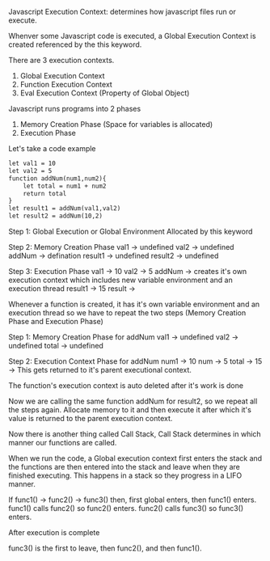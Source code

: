 Javascript Execution Context: determines how javascript files run or execute.

Whenver some Javascript code is executed, a Global Execution Context is created referenced by the this keyword.

There are 3 execution contexts.
1. Global Execution Context
2. Function Execution Context
3. Eval Execution Context (Property of Global Object)

Javascript runs programs into 2 phases
1. Memory Creation Phase (Space for variables is allocated)
2. Execution Phase

Let's take a code example
``` html
let val1 = 10
let val2 = 5
function addNum(num1,num2){
    let total = num1 + num2
    return total
}
let result1 = addNum(val1,val2)
let result2 = addNum(10,2)
```
Step 1: Global Execution or Global Environment
Allocated by this keyword

Step 2: Memory Creation Phase
val1 -> undefined
val2 -> undefined
addNum -> defination
result1 -> undefined
result2 -> undefined

Step 3: Execution Phase
val1 -> 10
val2 -> 5
addNum -> creates it's own execution context which includes new variable environment and an execution thread
result1 -> 15
result ->

Whenever a function is created, it has it's own variable environment and an execution thread so we have to repeat the two steps (Memory Creation Phase and Execution Phase)

Step 1: Memory Creation Phase for addNum
val1 -> undefined
val2 -> undefined
total -> undefined

Step 2: Execution Context Phase for addNum
num1 -> 10
num -> 5
total -> 15 -> This gets returned to it's parent executional context.

The function's execution context is auto deleted after it's work is done

Now we are calling the same function addNum for result2, so we repeat all the steps again. Allocate memory to it and then execute it after which it's value is returned to the parent execution context.


Now there is another thing called Call Stack, Call Stack determines in which manner our functions are called.

When we run the code, a Global execution context first enters the stack and the functions are then entered into the stack and leave when they are finished executing. 
This happens in a stack so they progress in a LIFO manner.

If func1() -> func2() -> func3() then, first global enters, then func1() enters. func1() calls func2() so func2() enters. func2() calls func3() so func3() enters.

After execution is complete

func3() is the first to leave, then func2(), and then func1().

